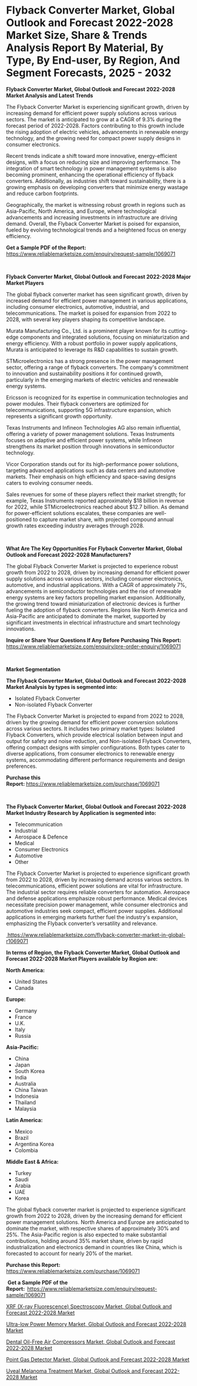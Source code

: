 <p><h1>Flyback Converter Market, Global Outlook and Forecast 2022-2028 Market Size, Share & Trends Analysis Report By Material, By Type, By End-user, By Region, And Segment Forecasts, 2025 - 2032</h1></p><p><strong>Flyback Converter Market, Global Outlook and Forecast 2022-2028 Market Analysis and Latest Trends</strong></p>
<p><p>The Flyback Converter Market is experiencing significant growth, driven by increasing demand for efficient power supply solutions across various sectors. The market is anticipated to grow at a CAGR of 9.3% during the forecast period of 2022-2028. Factors contributing to this growth include the rising adoption of electric vehicles, advancements in renewable energy technology, and the growing need for compact power supply designs in consumer electronics.</p><p>Recent trends indicate a shift toward more innovative, energy-efficient designs, with a focus on reducing size and improving performance. The integration of smart technology in power management systems is also becoming prominent, enhancing the operational efficiency of flyback converters. Additionally, as industries shift toward sustainability, there is a growing emphasis on developing converters that minimize energy wastage and reduce carbon footprints.</p><p>Geographically, the market is witnessing robust growth in regions such as Asia-Pacific, North America, and Europe, where technological advancements and increasing investments in infrastructure are driving demand. Overall, the Flyback Converter Market is poised for expansion, fueled by evolving technological trends and a heightened focus on energy efficiency.</p></p>
<p><strong>Get a Sample PDF of the Report:&nbsp;</strong> <a href="https://www.reliablemarketsize.com/enquiry/request-sample/1069071?utm_campaign=1898&utm_medium=2&utm_source=Github&utm_content=ia&utm_term=21032025&utm_id=flyback-converter-market-global-outlook-and-forecast-2022-2028">https://www.reliablemarketsize.com/enquiry/request-sample/1069071</a></p>
<p>&nbsp;</p>
<p><strong>Flyback Converter Market, Global Outlook and Forecast 2022-2028 Major Market Players</strong></p>
<p><p>The global flyback converter market has seen significant growth, driven by increased demand for efficient power management in various applications, including consumer electronics, automotive, industrial, and telecommunications. The market is poised for expansion from 2022 to 2028, with several key players shaping its competitive landscape.</p><p>Murata Manufacturing Co., Ltd. is a prominent player known for its cutting-edge components and integrated solutions, focusing on miniaturization and energy efficiency. With a robust portfolio in power supply applications, Murata is anticipated to leverage its R&D capabilities to sustain growth.</p><p>STMicroelectronics has a strong presence in the power management sector, offering a range of flyback converters. The company's commitment to innovation and sustainability positions it for continued growth, particularly in the emerging markets of electric vehicles and renewable energy systems.</p><p>Ericsson is recognized for its expertise in communication technologies and power modules. Their flyback converters are optimized for telecommunications, supporting 5G infrastructure expansion, which represents a significant growth opportunity.</p><p>Texas Instruments and Infineon Technologies AG also remain influential, offering a variety of power management solutions. Texas Instruments focuses on adaptive and efficient power systems, while Infineon strengthens its market position through innovations in semiconductor technology.</p><p>Vicor Corporation stands out for its high-performance power solutions, targeting advanced applications such as data centers and automotive markets. Their emphasis on high efficiency and space-saving designs caters to evolving consumer needs.</p><p>Sales revenues for some of these players reflect their market strength; for example, Texas Instruments reported approximately $18 billion in revenue for 2022, while STMicroelectronics reached about $12.7 billion. As demand for power-efficient solutions escalates, these companies are well-positioned to capture market share, with projected compound annual growth rates exceeding industry averages through 2028.</p></p>
<p>&nbsp;</p>
<p><strong>What Are The Key Opportunities For Flyback Converter Market, Global Outlook and Forecast 2022-2028 Manufacturers?</strong></p>
<p><p>The global Flyback Converter Market is projected to experience robust growth from 2022 to 2028, driven by increasing demand for efficient power supply solutions across various sectors, including consumer electronics, automotive, and industrial applications. With a CAGR of approximately 7%, advancements in semiconductor technologies and the rise of renewable energy systems are key factors propelling market expansion. Additionally, the growing trend toward miniaturization of electronic devices is further fueling the adoption of flyback converters. Regions like North America and Asia-Pacific are anticipated to dominate the market, supported by significant investments in electrical infrastructure and smart technology innovations.</p></p>
<p><strong>Inquire or Share Your Questions If Any Before Purchasing This Report:</strong> <a href="https://www.reliablemarketsize.com/enquiry/pre-order-enquiry/1069071?utm_campaign=1898&utm_medium=2&utm_source=Github&utm_content=ia&utm_term=21032025&utm_id=flyback-converter-market-global-outlook-and-forecast-2022-2028">https://www.reliablemarketsize.com/enquiry/pre-order-enquiry/1069071</a></p>
<p>&nbsp;</p>
<p><strong>Market Segmentation</strong></p>
<p><strong>The Flyback Converter Market, Global Outlook and Forecast 2022-2028 Market Analysis by types is segmented into:</strong></p>
<p><ul><li>Isolated Flyback Converter</li><li>Non-isolated Flyback Converter</li></ul></p>
<p><p>The Flyback Converter Market is projected to expand from 2022 to 2028, driven by the growing demand for efficient power conversion solutions across various sectors. It includes two primary market types: Isolated Flyback Converters, which provide electrical isolation between input and output for safety and noise reduction, and Non-isolated Flyback Converters, offering compact designs with simpler configurations. Both types cater to diverse applications, from consumer electronics to renewable energy systems, accommodating different performance requirements and design preferences.</p></p>
<p><strong>Purchase this Report:&nbsp;</strong><a href="https://www.reliablemarketsize.com/purchase/1069071?utm_campaign=1898&utm_medium=2&utm_source=Github&utm_content=ia&utm_term=21032025&utm_id=flyback-converter-market-global-outlook-and-forecast-2022-2028">https://www.reliablemarketsize.com/purchase/1069071</a></p>
<p>&nbsp;</p>
<p><strong>The Flyback Converter Market, Global Outlook and Forecast 2022-2028 Market Industry Research by Application is segmented into:</strong></p>
<p><ul><li>Telecommunication</li><li>Industrial</li><li>Aerospace & Defence</li><li>Medical</li><li>Consumer Electronics</li><li>Automotive</li><li>Other</li></ul></p>
<p><p>The Flyback Converter Market is projected to experience significant growth from 2022 to 2028, driven by increasing demand across various sectors. In telecommunications, efficient power solutions are vital for infrastructure. The industrial sector requires reliable converters for automation. Aerospace and defense applications emphasize robust performance. Medical devices necessitate precision power management, while consumer electronics and automotive industries seek compact, efficient power supplies. Additional applications in emerging markets further fuel the industry's expansion, emphasizing the Flyback converter’s versatility and relevance.</p></p>
<p><a href="https://www.reliablemarketsize.com/flyback-converter-market-in-global-r1069071?utm_campaign=1898&utm_medium=2&utm_source=Github&utm_content=ia&utm_term=21032025&utm_id=flyback-converter-market-global-outlook-and-forecast-2022-2028">&nbsp;https://www.reliablemarketsize.com/flyback-converter-market-in-global-r1069071</a></p>
<p><strong>In terms of Region, the Flyback Converter Market, Global Outlook and Forecast 2022-2028 Market Players available by Region are:</strong></p>
<p>
    <p> <strong> North America: </strong>
        <ul>
            <li>United States</li>
            <li>Canada</li>
        </ul>
        </p> 
    <p> <strong> Europe: </strong>
        <ul>
            <li>Germany</li>
            <li>France</li>
            <li>U.K.</li>
            <li>Italy</li>
            <li>Russia</li>
        </ul>
        </p> 
    <p> <strong> Asia-Pacific: </strong>
        <ul>
            <li>China</li>
            <li>Japan</li>
            <li>South Korea</li>
            <li>India</li>
            <li>Australia</li>
            <li>China Taiwan</li>
            <li>Indonesia</li>
            <li>Thailand</li>
            <li>Malaysia</li>
        </ul>
        </p> 
    <p> <strong> Latin America: </strong>
        <ul>
            <li>Mexico</li>
            <li>Brazil</li>
            <li>Argentina Korea</li>
            <li>Colombia</li>
        </ul>
        </p> 
    <p> <strong> Middle East & Africa: </strong>
        <ul>
            <li>Turkey</li>
            <li>Saudi</li>
            <li>Arabia</li>
            <li>UAE</li>
            <li>Korea</li>
        </ul>
    </p>
    </p>
<p><p>The global flyback converter market is projected to experience significant growth from 2022 to 2028, driven by the increasing demand for efficient power management solutions. North America and Europe are anticipated to dominate the market, with respective shares of approximately 30% and 25%. The Asia-Pacific region is also expected to make substantial contributions, holding around 35% market share, driven by rapid industrialization and electronics demand in countries like China, which is forecasted to account for nearly 20% of the market.</p></p>
<p><strong>Purchase this Report: </strong><a href="https://www.reliablemarketsize.com/purchase/1069071?utm_campaign=1898&utm_medium=2&utm_source=Github&utm_content=ia&utm_term=21032025&utm_id=flyback-converter-market-global-outlook-and-forecast-2022-2028">https://www.reliablemarketsize.com/purchase/1069071</a></p>
<p>&nbsp;<strong>Get a Sample PDF of the Report:&nbsp;&nbsp;</strong><a href="https://www.reliablemarketsize.com/enquiry/request-sample/1069071?utm_campaign=1898&utm_medium=2&utm_source=Github&utm_content=ia&utm_term=21032025&utm_id=flyback-converter-market-global-outlook-and-forecast-2022-2028">https://www.reliablemarketsize.com/enquiry/request-sample/1069071</a></p>
<p><strong></strong></p>
<p><p><a href="https://github.com/amourdeeks8j/Market-Research-Report-List-1/blob/main/xrf-x-ray-fluorescence-spectroscopy-market-global-outlook-and-forecast-2022-2028-market.md?utm_campaign=1898&utm_medium=2&utm_source=Github&utm_content=ia&utm_term=21032025&utm_id=flyback-converter-market-global-outlook-and-forecast-2022-2028">XRF (X-ray Fluorescence) Spectroscopy Market, Global Outlook and Forecast 2022-2028 Market</a></p><p><a href="https://github.com/agemakisel4b/Market-Research-Report-List-1/blob/main/ultra-low-power-memory-market-global-outlook-and-forecast-2022-2028-market.md?utm_campaign=1898&utm_medium=2&utm_source=Github&utm_content=ia&utm_term=21032025&utm_id=flyback-converter-market-global-outlook-and-forecast-2022-2028">Ultra-low Power Memory Market, Global Outlook and Forecast 2022-2028 Market</a></p><p><a href="https://github.com/bawksmaedamu/Market-Research-Report-List-1/blob/main/dental-oil-free-air-compressors-market-global-outlook-and-forecast-2022-2028-market.md?utm_campaign=1898&utm_medium=2&utm_source=Github&utm_content=ia&utm_term=21032025&utm_id=flyback-converter-market-global-outlook-and-forecast-2022-2028">Dental Oil-Free Air Compressors Market, Global Outlook and Forecast 2022-2028 Market</a></p><p><a href="https://github.com/gierlravasty/Market-Research-Report-List-1/blob/main/point-gas-detector-market-global-outlook-and-forecast-2022-2028-market.md?utm_campaign=1898&utm_medium=2&utm_source=Github&utm_content=ia&utm_term=21032025&utm_id=flyback-converter-market-global-outlook-and-forecast-2022-2028">Point Gas Detector Market, Global Outlook and Forecast 2022-2028 Market</a></p><p><a href="https://github.com/marfosamiko7/Market-Research-Report-List-1/blob/main/uveal-melanoma-treatment-market-global-outlook-and-forecast-2022-2028-market.md?utm_campaign=1898&utm_medium=2&utm_source=Github&utm_content=ia&utm_term=21032025&utm_id=flyback-converter-market-global-outlook-and-forecast-2022-2028">Uveal Melanoma Treatment Market, Global Outlook and Forecast 2022-2028 Market</a></p></p>